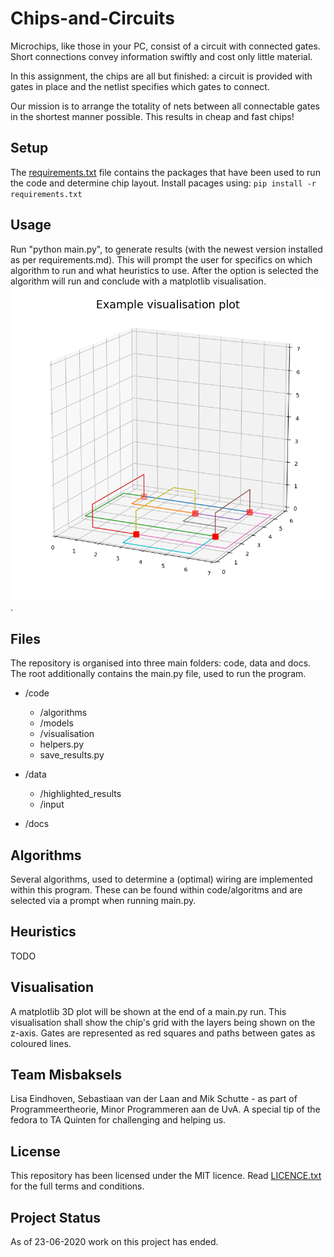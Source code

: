 # Chips-and-Circuits
Microchips, like those in your PC, consist of a circuit with connected gates. Short connections convey information swiftly and cost only little material.

In this assignment, the chips are all but finished: a circuit is provided with gates in place and the netlist specifies which gates to connect.

Our mission is to arrange the totality of nets between all connectable gates in the shortest manner possible. This results in cheap and fast chips!

## Setup
The [requirements.txt](https://github.com/lisaeindhoven/chips-and-circuits/blob/master/requirements.txt) file contains the packages that have been used to run the code and determine chip layout. Install pacages using:
`pip install -r requirements.txt`


## Usage
Run "python main.py", to generate results (with the newest version installed as per requirements.md). This will prompt the user for specifics on which algorithm to run and what heuristics to use. After the option is selected the algorithm will run and conclude with a matplotlib visualisation.
![matplotlib visualisation](/docs/visualised_chip.png).

## Files
The repository is organised into three main folders: code, data and docs. The root additionally contains the main.py file, used to run the program.

* /code  
    * /algorithms
    * /models
    * /visualisation
    * helpers.py
    * save_results.py

* /data
    * /highlighted_results
    * /input

* /docs

## Algorithms 
Several algorithms, used to determine a (optimal) wiring are implemented within this program. These can be found within code/algoritms and are selected via a prompt when running main.py.    

## Heuristics
TODO

## Visualisation
A matplotlib 3D plot will be shown at the end of a main.py run. This visualisation shall show the chip's grid with the layers being shown on the z-axis. Gates are represented as red squares and paths between gates as coloured lines.

## Team Misbaksels
Lisa Eindhoven, Sebastiaan van der Laan and Mik Schutte - as part of Programmeertheorie, Minor Programmeren aan de UvA. A special tip of the fedora to TA Quinten for challenging and helping us.

## License 
This repository has been licensed under the MIT licence. Read [LICENCE.txt](https://github.com/lisaeindhoven/chips-and-circuits/blob/master/LICENSE.txt) for the full terms and conditions.

## Project Status
As of 23-06-2020 work on this project has ended.